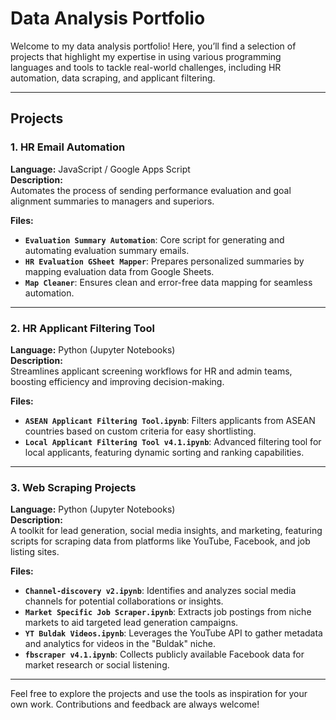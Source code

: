 # Data Analysis Portfolio  

Welcome to my data analysis portfolio! Here, you’ll find a selection of projects that highlight my expertise in using various programming languages and tools to tackle real-world challenges, including HR automation, data scraping, and applicant filtering.  

---

## Projects  

### 1. HR Email Automation  
**Language:** JavaScript / Google Apps Script  
**Description:**  
Automates the process of sending performance evaluation and goal alignment summaries to managers and superiors.  

**Files:**  
- **`Evaluation Summary Automation`**: Core script for generating and automating evaluation summary emails.  
- **`HR Evaluation GSheet Mapper`**: Prepares personalized summaries by mapping evaluation data from Google Sheets.  
- **`Map Cleaner`**: Ensures clean and error-free data mapping for seamless automation.  

---

### 2. HR Applicant Filtering Tool  
**Language:** Python (Jupyter Notebooks)  
**Description:**  
Streamlines applicant screening workflows for HR and admin teams, boosting efficiency and improving decision-making.  

**Files:**  
- **`ASEAN Applicant Filtering Tool.ipynb`**: Filters applicants from ASEAN countries based on custom criteria for easy shortlisting.  
- **`Local Applicant Filtering Tool v4.1.ipynb`**: Advanced filtering tool for local applicants, featuring dynamic sorting and ranking capabilities.  

---

### 3. Web Scraping Projects  
**Language:** Python (Jupyter Notebooks)  
**Description:**  
A toolkit for lead generation, social media insights, and marketing, featuring scripts for scraping data from platforms like YouTube, Facebook, and job listing sites.  

**Files:**  
- **`Channel-discovery v2.ipynb`**: Identifies and analyzes social media channels for potential collaborations or insights.  
- **`Market Specific Job Scraper.ipynb`**: Extracts job postings from niche markets to aid targeted lead generation campaigns.  
- **`YT Buldak Videos.ipynb`**: Leverages the YouTube API to gather metadata and analytics for videos in the "Buldak" niche.  
- **`fbscraper v4.1.ipynb`**: Collects publicly available Facebook data for market research or social listening.  

---  

Feel free to explore the projects and use the tools as inspiration for your own work. Contributions and feedback are always welcome!  
